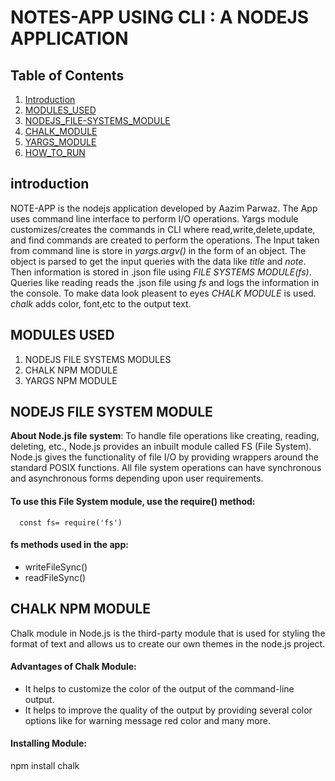 # NOTES-APP USING CLI : A NODEJS APPLICATION 

## Table of Contents
1. [Introduction](#Introduction)
2. [MODULES_USED](#MODULES_USED)
3. [NODEJS_FILE-SYSTEMS_MODULE](#NODEJS_FILE-SYSTEMS_MODULE)
4. [CHALK_MODULE](#CHALK_MODULE)
5. [YARGS_MODULE](#YARGS_MODULE)
6. [HOW_TO_RUN](#HOW_TO_RUN)
## introduction
<a name="introduction"></a>

NOTE-APP is the nodejs application developed by Aazim Parwaz. The App uses command line interface to perform I/O operations. Yargs module customizes/creates the commands in CLI where read,write,delete,update, and find commands are created to perform the operations. The Input taken from command line is store in *yargs.argv()* in the form of an object. The object is parsed to get the input queries with the data like *title* and *note*. Then information is stored in .json file using *FILE SYSTEMS MODULE(fs)*. Queries like reading reads the .json file using *fs* and logs the information in the console. To make data look pleasent to eyes *CHALK MODULE* is used. *chalk* adds color, font,etc to the output text.




## MODULES USED
<a name="MODULES_USED"></a>
1. NODEJS FILE SYSTEMS MODULES
2. CHALK NPM MODULE
3. YARGS NPM MODULE


## NODEJS FILE SYSTEM MODULE
<a name="NODEJS_FILE-SYSTEMS_MODULE"></a>
**About Node.js file system**: To handle file operations like creating, reading, deleting, etc., Node.js provides an inbuilt module called FS (File System). Node.js gives the functionality of file I/O by providing wrappers around the standard POSIX functions. All file system operations can have synchronous and asynchronous forms depending upon user requirements. 
#### To use this File System module, use the require() method:
      const fs= require('fs')

#### fs methods used in the app:

- writeFileSync()
- readFileSync()


## CHALK NPM MODULE
<a name="CHALK_MODULE"></a>

Chalk module in Node.js is the third-party module that is used for styling the format of text and allows us to create our own themes in the node.js project.

#### Advantages of Chalk Module:

- It helps to customize the color of the output of the command-line output.
- It helps to improve the quality of the output by providing several color options like for warning message red color and many more.

#### Installing Module:
npm install chalk

